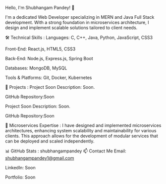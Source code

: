 Hello, I'm Shubhangam Pandey! 👋

I'm a dedicated Web Developer specializing in MERN and Java Full Stack development.
With a strong foundation in microservices architecture,
I design and implement scalable solutions tailored to client needs.​

🛠️ Technical Skills :
Languages: C, C++, Java, Python, JavaScript, CSS3​

Front-End: React.js, HTML5, CSS3​

Back-End: Node.js, Express.js, Spring Boot​

Databases: MongoDB, MySQL​

Tools & Platforms: Git, Docker, Kubernetes​

🚀 Projects :
Project Soon
Description: Soon.​

GitHub Repository:Soon

Project Soon
Description: Soon.​

GitHub Repository:Soon

🔹 Microservices Expertise :
I have designed and implemented microservices architectures, enhancing system scalability and maintainability for various clients.
This approach allows for the development of modular services that can be deployed and scaled independently.​

📊 GitHub Stats :
shubhangampandey
📫 Contact Me
Email: shubhangampandey1@gmail.com

LinkedIn: Soon

Portfolio: Soon
